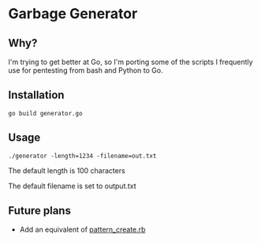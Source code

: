 # Garbage Generator
## Why?

I'm trying to get better at Go, so I'm porting some of the scripts I frequently use for pentesting from bash and Python to Go.


## Installation
`go build generator.go`

## Usage
`./generator -length=1234 -filename=out.txt`

The default length is 100 characters

The default filename is set to output.txt

## Future plans
* Add an equivalent of [pattern_create.rb](https://github.com/rapid7/metasploit-framework/blob/master/tools/exploit/pattern_create.rb)
